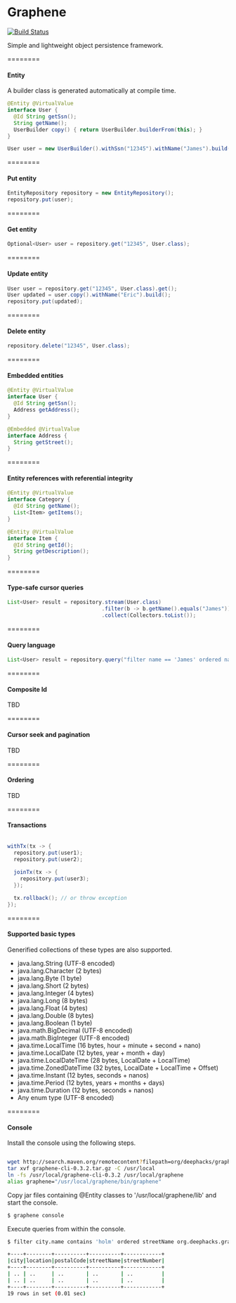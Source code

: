 Graphene
========
[![Build Status](https://travis-ci.org/deephacks/graphene.svg?branch=master)](https://travis-ci.org/deephacks/graphene)

Simple and lightweight object persistence framework.

========
#### Entity

A builder class is generated automatically at compile time.

```java
@Entity @VirtualValue
interface User { 
  @Id String getSsn(); 
  String getName(); 
  UserBuilder copy() { return UserBuilder.builderFrom(this); }
}

User user = new UserBuilder().withSsn("12345").withName("James").build();
```

========
#### Put entity

```java
EntityRepository repository = new EntityRepository();
repository.put(user);

```
========
#### Get entity

```java
Optional<User> user = repository.get("12345", User.class);
```
========
#### Update entity

```java
User user = repository.get("12345", User.class).get();
User updated = user.copy().withName("Eric").build();
repository.put(updated);
```
========
#### Delete entity

```java
repository.delete("12345", User.class);
```
========
#### Embedded entities

```java
@Entity @VirtualValue
interface User { 
  @Id String getSsn(); 
  Address getAddress(); 
}

@Embedded @VirtualValue
interface Address { 
  String getStreet(); 
}

```

========
#### Entity references with referential integrity

```java
@Entity @VirtualValue
interface Category { 
  @Id String getName(); 
  List<Item> getItems();
}

@Entity @VirtualValue
interface Item {
  @Id String getId();
  String getDescription();
}

```

========
#### Type-safe cursor queries

```java
List<User> result = repository.stream(User.class)
                              .filter(b -> b.getName().equals("James"))
                              .collect(Collectors.toList());
```

========
#### Query language

```java
List<User> result = repository.query("filter name == 'James' ordered name", User.class);
```

========
#### Composite Id

TBD

========
#### Cursor seek and pagination

TBD

========
#### Ordering

TBD


========
#### Transactions

```java

withTx(tx -> {
  repository.put(user1);
  repository.put(user2);
  
  joinTx(tx -> {
    repository.put(user3);
  });  

  tx.rollback(); // or throw exception
});

```

========
#### Supported basic types

Generified collections of these types are also supported.

- java.lang.String (UTF-8 encoded)
- java.lang.Character (2 bytes)
- java.lang.Byte (1 byte)
- java.lang.Short (2 bytes)
- java.lang.Integer (4 bytes)
- java.lang.Long (8 bytes)
- java.lang.Float (4 bytes)
- java.lang.Double (8 bytes)
- java.lang.Boolean (1 byte)
- java.math.BigDecimal (UTF-8 encoded)
- java.math.BigInteger (UTF-8 encoded)
- java.time.LocalTime (16 bytes, hour + minute + second + nano)
- java.time.LocalDate (12 bytes, year + month + day)
- java.time.LocalDateTime (28 bytes, LocalDate + LocalTime)
- java.time.ZonedDateTime (32 bytes, LocalDate + LocalTime + Offset)
- java.time.Instant (12 bytes, seconds + nanos)
- java.time.Period (12 bytes, years + months + days)
- java.time.Duration (12 bytes, seconds + nanos)
- Any enum type (UTF-8 encoded)

========
#### Console

Install the console using the following steps.

```sh

wget http://search.maven.org/remotecontent?filepath=org/deephacks/graphene/graphene-cli/0.3.2/graphene-cli-0.3.2.tar.gz
tar xvf graphene-cli-0.3.2.tar.gz -C /usr/local
ln -fs /usr/local/graphene-cli-0.3.2 /usr/local/graphene
alias graphene="/usr/local/graphene/bin/graphene"
```

Copy jar files containing @Entity classes to '/usr/local/graphene/lib' and start the console.

```sh
$ graphene console
```
Execute queries from within the console.

```sh
$ filter city.name contains 'holm' ordered streetName org.deephacks.graphene.Entities$Street

+----+--------+----------+----------+------------+
|city|location|postalCode|streetName|streetNumber|
+----+--------+----------+----------+------------+
| .. | ..     | ..       | ..       | ..         |
| .. | ..     | ..       | ..       | ..         |
+----+--------+----------+----------+------------+
19 rows in set (0.01 sec)
```
